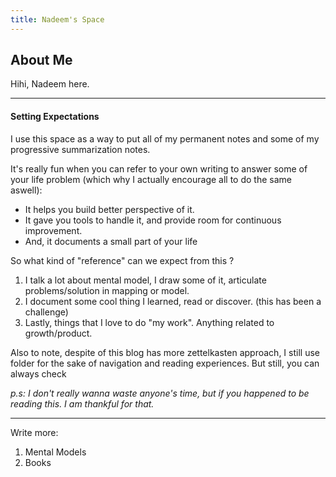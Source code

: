 ```yaml
---
title: Nadeem's Space
---
```

## About Me
Hihi, Nadeem here. 


---
#### Setting Expectations
I use this space as a way to put all of my permanent notes and some of my progressive summarization notes.

It's really fun when you can refer to your own writing to answer some of your life problem (which why I actually encourage all to do the same aswell):
- It helps you build better perspective of it.
- It gave you tools to handle it, and provide room for continuous improvement. 
- And, it documents a small part of your life

So what kind of "reference" can we expect from this ?
1. I talk a lot about mental model, I draw some of it, articulate problems/solution in mapping or model.
2. I document some cool thing I learned, read or discover. (this has been a challenge)
3. Lastly, things that I love to do "my work". Anything related to growth/product.

Also to note, despite of this blog has more zettelkasten approach, I still use folder for the sake of navigation and reading experiences. But still, you can always check 

*p.s: I don't really wanna waste anyone's time, but if you happened to be reading this. I am thankful for that.*

---------
Write more:

1. Mental Models
2. Books
